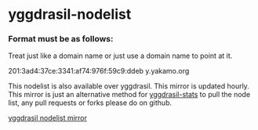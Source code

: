 # yggdrasil-nodelist

### Format must be as follows:

Treat just like a domain name or just use a domain name to point at it.  

201:3ad4:37ce:3341:af74:976f:59c9:ddeb y.yakamo.org  

This nodelist is also available over yggdrasil. This mirror is updated hourly.
This mirror is just an alternative method for [yggdrasil-stats](https://github.com/yakamok/yggdrasil-stats) to pull the node list, any pull requests or forks please do on github.  

[yggdrasil nodelist mirror](http://git.h-ic.eu/yakamo/yggdrasil-nodelist/src/master/nodelist)  
